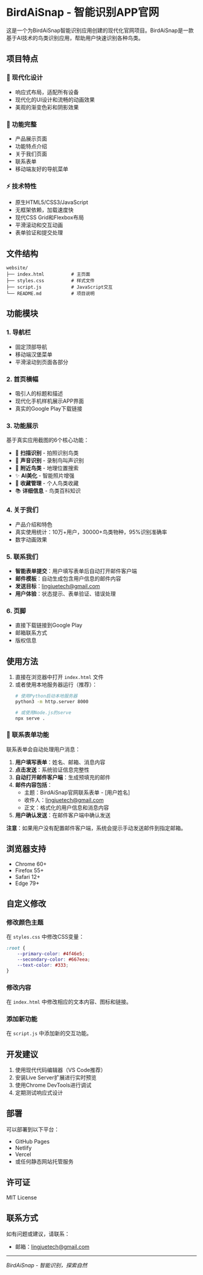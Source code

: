 # BirdAiSnap - 智能识别APP官网

这是一个为BirdAiSnap智能识别应用创建的现代化官网项目。BirdAiSnap是一款基于AI技术的鸟类识别应用，帮助用户快速识别各种鸟类。

## 项目特点

### 🎨 现代化设计
- 响应式布局，适配所有设备
- 现代化的UI设计和流畅的动画效果
- 美观的渐变色彩和阴影效果

### 📱 功能完整
- 产品展示页面
- 功能特点介绍
- 关于我们页面
- 联系表单
- 移动端友好的导航菜单

### ⚡ 技术特性
- 原生HTML5/CSS3/JavaScript
- 无框架依赖，加载速度快
- 现代CSS Grid和Flexbox布局
- 平滑滚动和交互动画
- 表单验证和提交处理

## 文件结构

```
website/
├── index.html          # 主页面
├── styles.css          # 样式文件
├── script.js           # JavaScript交互
└── README.md           # 项目说明
```

## 功能模块

### 1. 导航栏
- 固定顶部导航
- 移动端汉堡菜单
- 平滑滚动到页面各部分

### 2. 首页横幅
- 吸引人的标题和描述
- 现代化手机样机展示APP界面
- 真实的Google Play下载链接

### 3. 功能展示
基于真实应用截图的6个核心功能：
- 📸 **扫描识别** - 拍照识别鸟类
- 🎵 **声音识别** - 录制鸟叫声识别
- 📍 **附近鸟类** - 地理位置搜索
- ✨ **AI美化** - 智能照片增强
- 💾 **收藏管理** - 个人鸟类收藏
- 📚 **详细信息** - 鸟类百科知识

### 4. 关于我们
- 产品介绍和特色
- 真实使用统计：10万+用户，30000+鸟类物种，95%识别准确率
- 数字动画效果

### 5. 联系我们
- **智能表单提交**：用户填写表单后自动打开邮件客户端
- **邮件模板**：自动生成包含用户信息的邮件内容
- **发送目标**：lingjuetech@gmail.com
- **用户体验**：状态提示、表单验证、错误处理

### 6. 页脚
- 直接下载链接到Google Play
- 邮箱联系方式
- 版权信息

## 使用方法

1. 直接在浏览器中打开 `index.html` 文件
2. 或者使用本地服务器运行（推荐）：
   ```bash
   # 使用Python启动本地服务器
   python3 -m http.server 8000
   
   # 或使用Node.js的serve
   npx serve .
   ```

### 📧 联系表单功能

联系表单会自动处理用户消息：

1. **用户填写表单**：姓名、邮箱、消息内容
2. **点击发送**：系统验证信息完整性
3. **自动打开邮件客户端**：生成预填充的邮件
4. **邮件内容包括**：
   - 主题：BirdAiSnap官网联系表单 - [用户姓名]
   - 收件人：lingjuetech@gmail.com
   - 正文：格式化的用户信息和消息内容
5. **用户确认发送**：在邮件客户端中确认发送

**注意**：如果用户没有配置邮件客户端，系统会提示手动发送邮件到指定邮箱。

## 浏览器支持

- Chrome 60+
- Firefox 55+
- Safari 12+
- Edge 79+

## 自定义修改

### 修改颜色主题
在 `styles.css` 中修改CSS变量：
```css
:root {
    --primary-color: #4f46e5;
    --secondary-color: #667eea;
    --text-color: #333;
}
```

### 修改内容
在 `index.html` 中修改相应的文本内容、图标和链接。

### 添加新功能
在 `script.js` 中添加新的交互功能。

## 开发建议

1. 使用现代代码编辑器（VS Code推荐）
2. 安装Live Server扩展进行实时预览
3. 使用Chrome DevTools进行调试
4. 定期测试响应式设计

## 部署

可以部署到以下平台：
- GitHub Pages
- Netlify
- Vercel
- 或任何静态网站托管服务

## 许可证

MIT License

## 联系方式

如有问题或建议，请联系：
- 邮箱：lingjuetech@gmail.com

---

*BirdAiSnap - 智能识别，探索自然*
